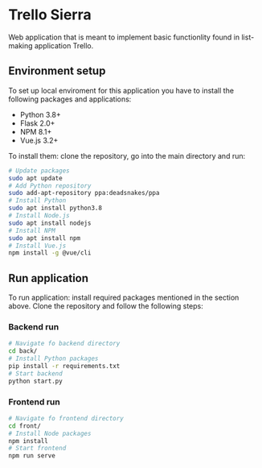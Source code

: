 # Trello Sierra
Web application that is meant to implement basic functionlity found in list-making application Trello.

## Environment setup
To set up local enviroment for this application you have to install the following packages and applications:

* Python 3.8+
* Flask 2.0+
* NPM 8.1+
* Vue.js 3.2+

To install them: clone the repository, go into the main directory and run:
```bash
# Update packages
sudo apt update
# Add Python repository
sudo add-apt-repository ppa:deadsnakes/ppa
# Install Python
sudo apt install python3.8
# Install Node.js
sudo apt install nodejs
# Install NPM
sudo apt install npm
# Install Vue.js
npm install -g @vue/cli
```
## Run application
To run application: install required packages mentioned in the section above. Clone the repository and follow the following steps:
### Backend run
```bash
# Navigate fo backend directory
cd back/
# Install Python packages
pip install -r requirements.txt
# Start backend
python start.py
```
### Frontend run
```bash
# Navigate fo frontend directory
cd front/
# Install Node packages
npm install
# Start frontend
npm run serve
```
